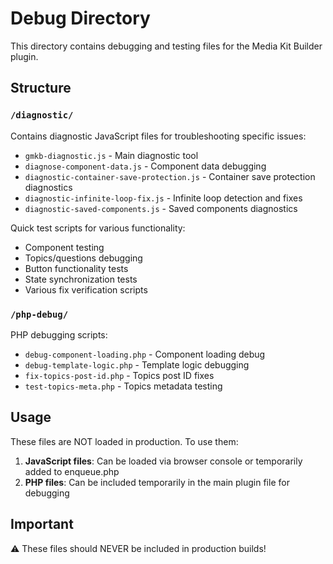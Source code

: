 # Debug Directory

This directory contains debugging and testing files for the Media Kit Builder plugin.

## Structure

### `/diagnostic/`
Contains diagnostic JavaScript files for troubleshooting specific issues:
- `gmkb-diagnostic.js` - Main diagnostic tool
- `diagnose-component-data.js` - Component data debugging
- `diagnostic-container-save-protection.js` - Container save protection diagnostics
- `diagnostic-infinite-loop-fix.js` - Infinite loop detection and fixes
- `diagnostic-saved-components.js` - Saved components diagnostics

Quick test scripts for various functionality:
- Component testing
- Topics/questions debugging
- Button functionality tests
- State synchronization tests
- Various fix verification scripts

### `/php-debug/`
PHP debugging scripts:
- `debug-component-loading.php` - Component loading debug
- `debug-template-logic.php` - Template logic debugging
- `fix-topics-post-id.php` - Topics post ID fixes
- `test-topics-meta.php` - Topics metadata testing

## Usage

These files are NOT loaded in production. To use them:

1. **JavaScript files**: Can be loaded via browser console or temporarily added to enqueue.php
2. **PHP files**: Can be included temporarily in the main plugin file for debugging

## Important

⚠️ These files should NEVER be included in production builds!
